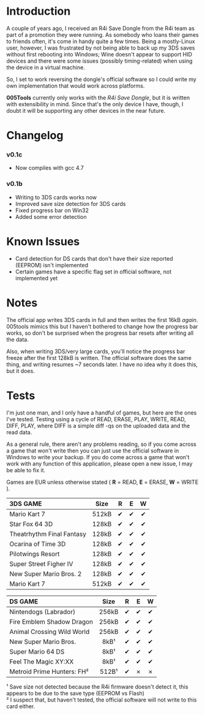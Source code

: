 Introduction
===================

A couple of years ago, I received an R4i Save Dongle from the R4i team as part of a promotion they
were running.  As somebody who loans their games to friends often, it's come in handy quite a few
times.  Being a mostly-Linux user, however, I was frustrated by not being able to back up my 3DS 
saves without first rebooting into Windows; Wine doesn't appear to support HID devices and there
were some issues (possibly timing-related) when using the device in a virtual machine.

So, I set to work reversing the dongle's official software so I could write my own implementation
that would work across platforms.

**005Tools** currently only works with the _R4i Save Dongle_, but it is written with extensibility
in mind.  Since that's the only device I have, though, I doubt it will be supporting any other
devices in the near future.

Changelog 
===================

### v0.1c

 * Now compiles with gcc 4.7

### v0.1b

 * Writing to 3DS cards works now
 * Improved save size detection for 3DS cards
 * Fixed progress bar on Win32
 * Added some error detection

Known Issues
===================

 * Card detection for DS cards that don't have their size reported (EEPROM) isn't implemented
 * Certain games have a specific flag set in official software, not implemented yet

Notes
===================

The official app writes 3DS cards in full and then writes the first 16kB *again*. 005tools
mimics this but I haven't bothered to change how the progress bar works, so don't be surprised
when the progress bar resets after writing all the data.

Also, when writing 3DS/very large cards, you'll notice the progress bar freeze after the first
128kB is written.  The official software does the same thing, and writing resumes ~7 seconds
later.  I have no idea why it does this, but it does.

Tests
===================
I'm just one man, and I only have a handful of games, but here are the ones I've tested.
Testing using a cycle of READ, ERASE, PLAY, WRITE, READ, DIFF, PLAY, where DIFF is a simple
diff -qs on the uploaded data and the read data.  

As a general rule, there aren't any problems reading, so if you come across a game that won't
write then you can just use the official software in Windows to write your backup.  If you
do come across a game that won't work with any function of this application, please open a new
issue, I may be able to fix it.

Games are EUR unless otherwise stated ( **R** = READ, **E** = ERASE, **W** = WRITE ).

| 3DS GAME                   | Size  | R | E | W |
|:---------------------------|:-----:|:-:|:-:|:-:|
| Mario Kart 7               | 512kB | ✔ | ✔ | ✔ |
| Star Fox 64 3D             | 128kB | ✔ | ✔ | ✔ |
| Theatrhythm Final Fantasy  | 128kB | ✔ | ✔ | ✔ |  
| Ocarina of Time 3D         | 128kB | ✔ | ✔ | ✔ |
| Pilotwings Resort          | 128kB | ✔ | ✔ | ✔ |
| Super Street Figher IV     | 128kB | ✔ | ✔ | ✔ |
| New Super Mario Bros. 2    | 128kB | ✔ | ✔ | ✔ |
| Mario Kart 7               | 512kB | ✔ | ✔ | ✔ |

| DS GAME                    | Size  | R | E | W |
|:---------------------------|:-----:|:-:|:-:|:-:|
| Nintendogs (Labrador)      | 256kB | ✔ | ✔ | ✔ |
| Fire Emblem Shadow Dragon  | 256kB | ✔ | ✔ | ✔ |
| Animal Crossing Wild World | 256kB | ✔ | ✔ | ✔ |
| New Super Mario Bros.      | 8kB¹  | ✔ | ✔ | ✔ |
| Super Mario 64 DS          | 8kB¹  | ✔ | ✔ | ✔ |
| Feel The Magic XY:XX       | 8kB¹  | ✔ | ✔ | ✔ |
| Metroid Prime Hunters: FH² | 512B¹ | ✔ | ✗ | ✗ |

¹ Save size not detected because the R4i firmware doesn't detect it, this appears to be due to the
  save type (EEPROM vs Flash)  
² I suspect that, but haven't tested, the official software will not write to this card either.

